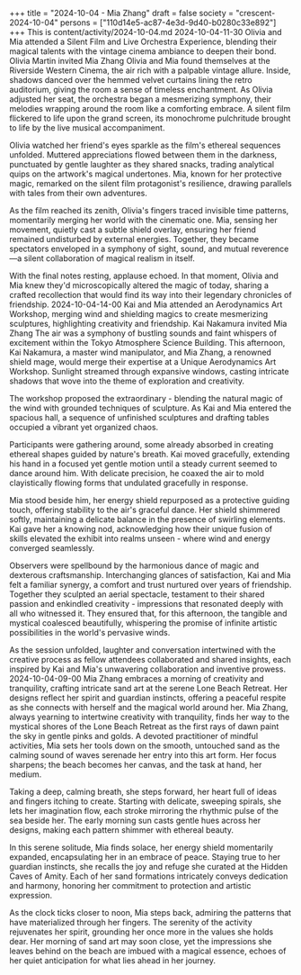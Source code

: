 +++
title = "2024-10-04 - Mia Zhang"
draft = false
society = "crescent-2024-10-04"
persons = ["110d14e5-ac87-4e3d-9d40-b0280c33e892"]
+++
This is content/activity/2024-10-04.md
2024-10-04-11-30
Olivia and Mia attended a Silent Film and Live Orchestra Experience, blending their magical talents with the vintage cinema ambiance to deepen their bond.
Olivia Martin invited Mia Zhang
Olivia and Mia found themselves at the Riverside Western Cinema, the air rich with a palpable vintage allure. Inside, shadows danced over the hemmed velvet curtains lining the retro auditorium, giving the room a sense of timeless enchantment. As Olivia adjusted her seat, the orchestra began a mesmerizing symphony, their melodies wrapping around the room like a comforting embrace. A silent film flickered to life upon the grand screen, its monochrome pulchritude brought to life by the live musical accompaniment.

Olivia watched her friend's eyes sparkle as the film's ethereal sequences unfolded. Muttered appreciations flowed between them in the darkness, punctuated by gentle laughter as they shared snacks, trading analytical quips on the artwork's magical undertones. Mia, known for her protective magic, remarked on the silent film protagonist's resilience, drawing parallels with tales from their own adventures.

As the film reached its zenith, Olivia's fingers traced invisible time patterns, momentarily merging her world with the cinematic one. Mia, sensing her movement, quietly cast a subtle shield overlay, ensuring her friend remained undisturbed by external energies. Together, they became spectators enveloped in a symphony of sight, sound, and mutual reverence—a silent collaboration of magical realism in itself.

With the final notes resting, applause echoed. In that moment, Olivia and Mia knew they'd microscopically altered the magic of today, sharing a crafted recollection that would find its way into their legendary chronicles of friendship.
2024-10-04-14-00
Kai and Mia attended an Aerodynamics Art Workshop, merging wind and shielding magics to create mesmerizing sculptures, highlighting creativity and friendship.
Kai Nakamura invited Mia Zhang
The air was a symphony of bustling sounds and faint whispers of excitement within the Tokyo Atmosphere Science Building. This afternoon, Kai Nakamura, a master wind manipulator, and Mia Zhang, a renowned shield mage, would merge their expertise at a Unique Aerodynamics Art Workshop. Sunlight streamed through expansive windows, casting intricate shadows that wove into the theme of exploration and creativity.

The workshop proposed the extraordinary - blending the natural magic of the wind with grounded techniques of sculpture. As Kai and Mia entered the spacious hall, a sequence of unfinished sculptures and drafting tables occupied a vibrant yet organized chaos.

Participants were gathering around, some already absorbed in creating ethereal shapes guided by nature's breath. Kai moved gracefully, extending his hand in a focused yet gentle motion until a steady current seemed to dance around him. With delicate precision, he coaxed the air to mold clayistically flowing forms that undulated gracefully in response.

Mia stood beside him, her energy shield repurposed as a protective guiding touch, offering stability to the air's graceful dance. Her shield shimmered softly, maintaining a delicate balance in the presence of swirling elements. Kai gave her a knowing nod, acknowledging how their unique fusion of skills elevated the exhibit into realms unseen - where wind and energy converged seamlessly.

Observers were spellbound by the harmonious dance of magic and dexterous craftsmanship. Interchanging glances of satisfaction, Kai and Mia felt a familiar synergy, a comfort and trust nurtured over years of friendship. Together they sculpted an aerial spectacle, testament to their shared passion and enkindled creativity - impressions that resonated deeply with all who witnessed it. They ensured that, for this afternoon, the tangible and mystical coalesced beautifully, whispering the promise of infinite artistic possibilities in the world's pervasive winds.

As the session unfolded, laughter and conversation intertwined with the creative process as fellow attendees collaborated and shared insights, each inspired by Kai and Mia's unwavering collaboration and inventive prowess.
2024-10-04-09-00
Mia Zhang embraces a morning of creativity and tranquility, crafting intricate sand art at the serene Lone Beach Retreat. Her designs reflect her spirit and guardian instincts, offering a peaceful respite as she connects with herself and the magical world around her.
Mia Zhang, always yearning to intertwine creativity with tranquility, finds her way to the mystical shores of the Lone Beach Retreat as the first rays of dawn paint the sky in gentle pinks and golds. A devoted practitioner of mindful activities, Mia sets her tools down on the smooth, untouched sand as the calming sound of waves serenade her entry into this art form. Her focus sharpens; the beach becomes her canvas, and the task at hand, her medium. 

Taking a deep, calming breath, she steps forward, her heart full of ideas and fingers itching to create. Starting with delicate, sweeping spirals, she lets her imagination flow, each stroke mirroring the rhythmic pulse of the sea beside her. The early morning sun casts gentle hues across her designs, making each pattern shimmer with ethereal beauty.

In this serene solitude, Mia finds solace, her energy shield momentarily expanded, encapsulating her in an embrace of peace. Staying true to her guardian instincts, she recalls the joy and refuge she curated at the Hidden Caves of Amity. Each of her sand formations intricately conveys dedication and harmony, honoring her commitment to protection and artistic expression.

As the clock ticks closer to noon, Mia steps back, admiring the patterns that have materialized through her fingers. The serenity of the activity rejuvenates her spirit, grounding her once more in the values she holds dear. Her morning of sand art may soon close, yet the impressions she leaves behind on the beach are imbued with a magical essence, echoes of her quiet anticipation for what lies ahead in her journey.
